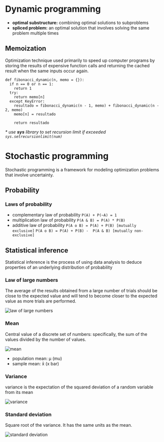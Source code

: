 # Dynamic programming
- **optimal substructure:** combining optimal solutions to subproblems
- **spliced problem:** an optimal solution that involves solving the same problem multiple times

## Memoization
Optimization technique used primarily to speed up computer programs by storing the results of expensive function calls and returning the cached result when the same inputs occur again.
```
def fibonacci_dynamic(n, memo = {}):
  if n == 0 or n == 1:
    return 1
  try:
    return memo[n]
  except KeyError:
    resultado = fibonacci_dynamic(n - 1, memo) + fibonacci_dynamic(n - 2, memo)
    memo[n] = resultado
    
    return resultado
```
*\* use **sys** library to set recursion limit if exceeded `sys.setrecursionlimit(num)`*


# Stochastic programming
Stochastic programming is a framework for modeling optimization problems that involve uncertainty.
## Probability
### Laws of probability
- complementary law of probability
`P(A) + P(~A) = 1`
- multiplication law of probability
`P(A & B) = P(A) * P(B)`
- additive law of probability
`P(A o B) = P(A) + P(B) [mutually exclusive]`
`P(A o B) = P(A) + P(B) -  P(A & B) [mutually non-exclusive]`

## Statistical inference
Statistical inference is the process of using data analysis to deduce properties of an underlying distribution of probability

### Law of large numbers
The average of the results obtained from a large number of trials should be close to the expected value and will tend to become closer to the expected value as more trials are performed.

![law of large numbers](https://wikimedia.org/api/rest_v1/media/math/render/svg/bd76c5b48534e2a4821e5c0bc577c031ecf498b1)

### Mean
Central value of a discrete set of numbers: specifically, the sum of the values divided by the number of values.

![mean](https://wikimedia.org/api/rest_v1/media/math/render/svg/4e3313161244f8ab61d897fb6e5fbf6647e1d5f5)

- population mean: μ (mu)
- sample mean: x̄ (x bar)

### Variance
variance is the expectation of the squared deviation of a random variable from its mean

![variance](https://wikimedia.org/api/rest_v1/media/math/render/svg/0c5c6e7bbd52e69c29e2d5cfe21989313aba55d4)

### Standard deviation
Square root of the variance.
It has the same units as the mean.

![standard deviation](https://wikimedia.org/api/rest_v1/media/math/render/svg/4c98cfcd7dc201f65aa452ed555666f1b23bf477)

